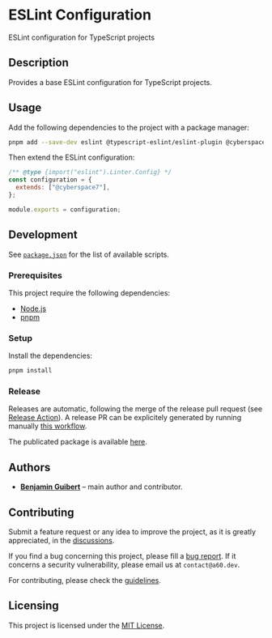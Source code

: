 # ESLint Configuration

ESLint configuration for TypeScript projects

## Description

Provides a base ESLint configuration for TypeScript projects.

## Usage

Add the following dependencies to the project with a package manager:

```bash
pnpm add --save-dev eslint @typescript-eslint/eslint-plugin @cyberspace/eslint-config
```

Then extend the ESLint configuration:

```javascript
/** @type {import("eslint").Linter.Config} */
const configuration = {
  extends: ["@cyberspace7"],
};

module.exports = configuration;
```

## Development

See [`package.json`](package.json) for the list of available scripts.

### Prerequisites

This project require the following dependencies:

- [Node.js](https://nodejs.org)
- [pnpm](https://pnpm.io)

### Setup

Install the dependencies:

```bash
pnpm install
```

### Release

Releases are automatic, following the merge of the release pull request (see [Release Action](https://github.com/cyberspace7/release-action#readme)).
A release PR can be explicitely generated by running manually
[this workflow](https://github.com/cyberspace7/eslint-config/actions/workflows/release.yml).

The publicated package is available
[here](https://github.com/cyberspace7/eslint-config/packages/).

## Authors

- [**Benjamin Guibert**](https://github.com/benjamin-guibert) – main author and contributor.

## Contributing

Submit a feature request or any idea to improve the project, as it is greatly appreciated,
in the [discussions](https://github.com/cyberspace7/eslint-config/discussions/categories/ideas).

If you find a bug concerning this project, please fill a [bug report](https://github.com/cyberspace7/eslint-config/issues/new?assignees=&labels=bug-report&projects=&template=bug-report.yml).
If it concerns a security vulnerability, please email us at `contact@a60.dev`.

For contributing, please check the [guidelines](.github/CONTRIBUTING.md).

## Licensing

This project is licensed under the [MIT License](LICENSE).
